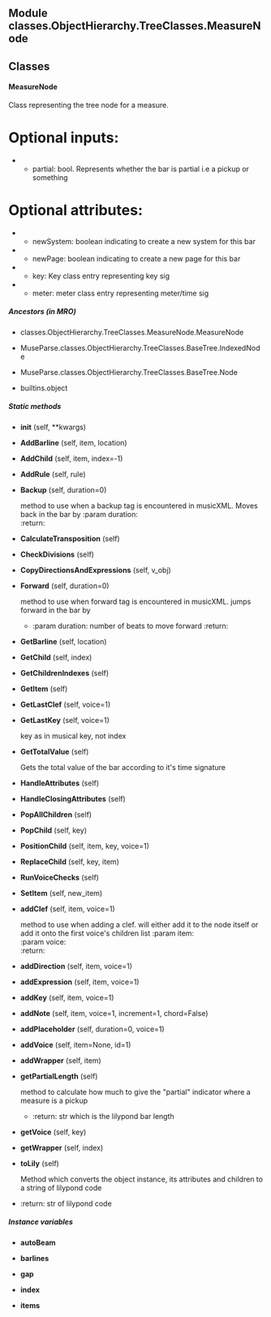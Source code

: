 Module classes.ObjectHierarchy.TreeClasses.MeasureNode
------------------------------------------------------

Classes
-------
#### MeasureNode 
Class representing the tree node for a measure.

# Optional inputs:  

* - partial: bool. Represents whether the bar is partial i.e a pickup or something

# Optional attributes:  

* - newSystem: boolean indicating to create a new system for this bar

* - newPage: boolean indicating to create a new page for this bar

* - key: Key class entry representing key sig

* - meter: meter class entry representing meter/time sig

##### Ancestors (in MRO)
- classes.ObjectHierarchy.TreeClasses.MeasureNode.MeasureNode

- MuseParse.classes.ObjectHierarchy.TreeClasses.BaseTree.IndexedNode

- MuseParse.classes.ObjectHierarchy.TreeClasses.BaseTree.Node

- builtins.object

##### Static methods
- **__init__** (self, **kwargs)

- **AddBarline** (self, item, location)

- **AddChild** (self, item, index=-1)

- **AddRule** (self, rule)

- **Backup** (self, duration=0)

    method to use when a backup tag is encountered in musicXML. Moves back in the bar by <duration>
:param duration:  
:return:

- **CalculateTransposition** (self)

- **CheckDivisions** (self)

- **CopyDirectionsAndExpressions** (self, v_obj)

- **Forward** (self, duration=0)

    method to use when forward tag is encountered in musicXML. jumps forward in the bar by <duration>

    * :param duration: number of beats to move forward
:return:

- **GetBarline** (self, location)

- **GetChild** (self, index)

- **GetChildrenIndexes** (self)

- **GetItem** (self)

- **GetLastClef** (self, voice=1)

- **GetLastKey** (self, voice=1)

    key as in musical key, not index

- **GetTotalValue** (self)

    Gets the total value of the bar according to it's time signature

- **HandleAttributes** (self)

- **HandleClosingAttributes** (self)

- **PopAllChildren** (self)

- **PopChild** (self, key)

- **PositionChild** (self, item, key, voice=1)

- **ReplaceChild** (self, key, item)

- **RunVoiceChecks** (self)

- **SetItem** (self, new_item)

- **addClef** (self, item, voice=1)

    method to use when adding a clef. will either add it to the node itself or add it onto the first voice's children
list
:param item:  
:param voice:  
:return:

- **addDirection** (self, item, voice=1)

- **addExpression** (self, item, voice=1)

- **addKey** (self, item, voice=1)

- **addNote** (self, item, voice=1, increment=1, chord=False)

- **addPlaceholder** (self, duration=0, voice=1)

- **addVoice** (self, item=None, id=1)

- **addWrapper** (self, item)

- **getPartialLength** (self)

    method to calculate how much to give the "partial" indicator where a measure is a pickup

    * :return: str which is the lilypond bar length

- **getVoice** (self, key)

- **getWrapper** (self, index)

- **toLily** (self)

    Method which converts the object instance, its attributes and children to a string of lilypond code

    
* :return: str of lilypond code

##### Instance variables
- **autoBeam**

- **barlines**

- **gap**

- **index**

- **items**
